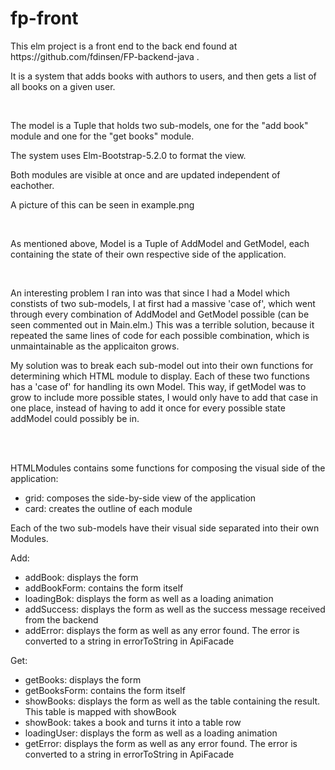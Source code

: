 # fp-front

<p>This elm project is a front end to the back end found at https://github.com/fdinsen/FP-backend-java .</p>
<p>It is a system that adds books with authors to users, and then gets a list of all books on a given user. </p>


<br>
<p>The model is a Tuple that holds two sub-models, one for the "add book" module and one for the "get books" module. </p>
<p>The system uses Elm-Bootstrap-5.2.0 to format the view.</p>
<p>Both modules are visible at once and are updated independent of eachother.</p>
<p>A picture of this can be seen in example.png</p>

<br>
<p>As mentioned above, Model is a Tuple of AddModel and GetModel, each containing the state of their own respective side of the application.</p>
<br> 
<p>An interesting problem I ran into was that since I had a Model which constists of two sub-models, I at first had a massive 'case of', which went through every combination of AddModel and GetModel possible (can be seen commented out in Main.elm.) This was a terrible solution, because it repeated the same lines of code for each possible combination, which is unmaintainable as the applicaiton grows.</p>
<p>My solution was to break each sub-model out into their own functions for determining which HTML module to display. Each of these two functions has a 'case of' for handling its own Model. This way, if getModel was to grow to include more possible states, I would only have to add that case in one place, instead of having to add it once for every possible state addModel could possibly be in.</p>

<br><br>
<p>HTMLModules contains some functions for composing the visual side of the application:</p>
<ul>
  <li>grid: composes the side-by-side view of the application</li>
  <li>card: creates the outline of each module</li>
</ul>
<p>Each of the two sub-models have their visual side separated into their own Modules.</p>
<p>Add:</p>
<ul>
  <li>addBook: displays the form</li>
  <li>addBookForm: contains the form itself</li>
  <li>loadingBok: displays the form as well as a loading animation</li>
  <li>addSuccess: displays the form as well as the success message received from the backend</li>
  <li>addError: displays the form as well as any error found. The error is converted to a string in errorToString in ApiFacade</li>
</ul>
<p>Get:</p>
<ul>
  <li>getBooks: displays the form</li>
  <li>getBooksForm: contains the form itself</li>
  <li>showBooks: displays the form as well as the table containing the result. This table is mapped with showBook</li>
  <li>showBook: takes a book and turns it into a table row</li>
  <li>loadingUser: displays the form as well as a loading animation</li>
  <li>getError: displays the form as well as any error found. The error is converted to a string in errorToString in ApiFacade</li>
</ul>
